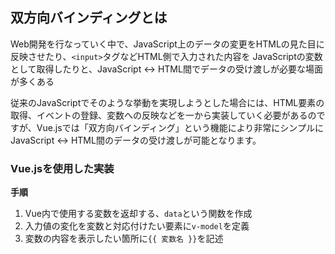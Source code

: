 ## 双方向バインディングとは
Web開発を行なっていく中で、JavaScript上のデータの変更をHTMLの見た目に反映させたり、`<input>`タグなどHTML側で入力された内容を
JavaScriptの変数として取得したりと、JavaScript <-> HTML間でデータの受け渡しが必要な場面が多くある

  
従来のJavaScriptでそのような挙動を実現しようとした場合には、HTML要素の取得、イベントの登録、変数への反映などを一から実装していく必要があるのですが、Vue.jsでは「双方向バインディング」という機能により非常にシンプルにJavaScript ↔ HTML間のデータの受け渡しが可能となります。


### Vue.jsを使用した実装

**手順**
1. Vue内で使用する変数を返却する、`data`という関数を作成
2. 入力値の変化を変数と対応付けたい要素に`v-model`を定義
3. 変数の内容を表示したい箇所に`{{ 変数名 }}`を記述


